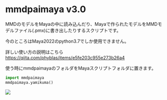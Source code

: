 # mmdpaimaya v3.0

MMDのモデルをMayaの中に読み込んだり、Mayaで作られたモデルをMMDモデルファイル(.pmx)に書き出したりするスクリプトです。

今のところはMaya2022のpython3.7でしか使用できません。

詳しい使い方の説明はこちら https://qiita.com/phyblas/items/e5fe203c955e273b26a4

使う時にmmdpaimayaのフォルダをMayaスクリプトフォルダに置きます。

```python
import mmdpaimaya
mmdpaimaya.yamikuma()
```

![](https://phyblas.hinaboshi.com/rup/yami/2018/a04.jpg)
